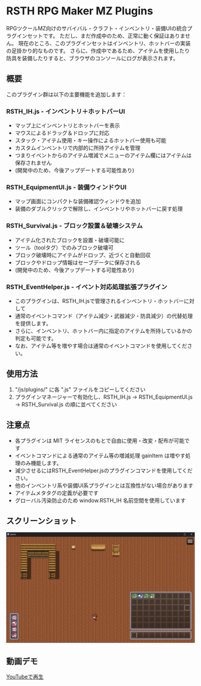 # RSTH RPG Maker MZ Plugins

RPGツクールMZ向けのサバイバル・クラフト・インベントリ・装備UIの統合プラグインセットです。
ただし、まだ作成中のため、正常に動く保証はありません。
現在のところ、このプラグインセットはインベントリ、ホットバーの実装の足掛かり的なものです。
さらに、作成中であるため、アイテムを使用したり防具を装備したりすると、ブラウザのコンソールにログが表示されます。

## 概要

このプラグイン群は以下の主要機能を追加します：

### RSTH_IH.js - インベントリ＋ホットバーUI
- マップ上にインベントリとホットバーを表示
- マウスによるドラッグ＆ドロップに対応
- スタック・アイテム使用・キー操作によるホットバー使用も可能
- カスタムインベントリで内部的に所持アイテムを管理
- つまりイベントからのアイテム増減でメニューのアイテム欄にはアイテムは保存されません
- (開発中のため、今後アップデートする可能性あり)

### RSTH_EquipmentUI.js - 装備ウィンドウUI
- マップ画面にコンパクトな装備確認ウィンドウを追加
- 装備のダブルクリックで解除し、インベントリやホットバーに戻す処理

### RSTH_Survival.js - ブロック設置＆破壊システム
- アイテム化されたブロックを設置・破壊可能に
- ツール（toolタグ）でのみブロック破壊可
- ブロック破壊時にアイテムがドロップ、近づくと自動回収
- ブロックやドロップ情報はセーブデータに保存される
- (開発中のため、今後アップデートする可能性あり)

### RSTH_EventHelper.js - イベント対応処理拡張プラグイン
- このプラグインは、RSTH_IH.jsで管理されるインベントリ・ホットバーに対して
- 通常のイベントコマンド（アイテム減少・武器減少・防具減少）の代替処理を提供します。
- さらに、インベントリ、ホットバー内に指定のアイテムを所持しているかの判定も可能です。
- なお、アイテム等を増やす場合は通常のイベントコマンドを使用してください。

## 使用方法

1. "/js/plugins/" に各 ".js" ファイルをコピーしてください
2. プラグインマネージャーで有効化し、RSTH_IH.js → RSTH_EquipmentUI.js → RSTH_Survival.js の順に並べてください


## 注意点
- 各プラグインは MIT ライセンスのもとで自由に使用・改変・配布が可能です
- イベントコマンドによる通常のアイテム等の増減処理 gainItem は増やす処理のみ機能します。
- 減少させるにはRSTH_EventHelper.jsのプラグインコマンドを使用してください。
- 他のインベントリ系や装備UI系プラグインとは互換性がない場合があります
- アイテムメタタグの定義が必要です
- グローバル汚染防止のため window.RSTH_IH 名前空間を使用しています

## スクリーンショット

![プラグイン動作イメージ](./images/demo_ui.png)

## 動画デモ

[YouTubeで再生](https://www.youtube.com/watch?v=SlF3OF6g5ww)
